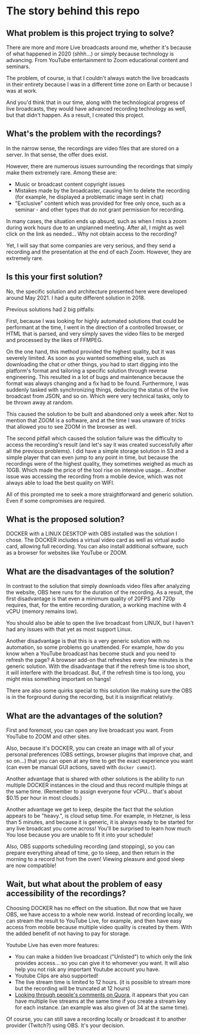 # The story behind this repo

## What problem is this project trying to solve?

There are more and more Live broadcasts around me, whether it's because of what happened in 2020 (shhh...) or simply because technology is advancing. From YouTube entertainment to Zoom educational content and seminars.

The problem, of course, is that I couldn't always watch the live broadcasts in their entirety because I was in a different time zone on Earth or because I was at work.

And you'd think that in our time, along with the technological progress of live broadcasts, they would have advanced recording technology as well, but that didn't happen. As a result, I created this project.

## What's the problem with the recordings?

In the narrow sense, the recordings are video files that are stored on a server. In that sense, the offer does exist.

However, there are numerous issues surrounding the recordings that simply make them extremely rare. Among these are:
* Music or broadcast content copyright issues
* Mistakes made by the broadcaster, causing him to delete the recording (for example, he displayed a problematic image sent in chat)
* "Exclusive" content which was provided for free only once, such as a seminar - and other types that do not grant permission for recording.

In many cases, the situation ends up absurd, such as when I miss a zoom during work hours due to an unplanned meeting. After all, I might as well click on the link as needed... Why not obtain access to the recording?

Yet, I will say that some companies are very serious, and they send a recording and the presentation at the end of each Zoom. However, they are extremely rare.

## Is this your first solution?

No, the specific solution and architecture presented here were developed around May 2021. I had a quite different solution in 2018.

Previous solutions had 2 big pitfalls:

First, because I was looking for highly automated solutions that could be performant at the time, I went in the direction of a controlled browser, or HTML that is parsed, and very simply saves the video files to be merged and processed by the likes of FFMPEG.

On the one hand, this method provided the highest quality, but it was severely limited. As soon as you wanted something else, such as downloading the chat or other things, you had to start digging into the platform's format and tailoring a specific solution through reverse engineering. This resulted in a lot of bugs and maintenance because the format was always changing and a fix had to be found. Furthermore, I was suddenly tasked with synchronizing things, deducing the status of the live broadcast from JSON, and so on. Which were very technical tasks, only to be thrown away at random.

This caused the solution to be built and abandoned only a week after. Not to mention that ZOOM is a software, and at the time I was unaware of tricks that allowed you to see ZOOM in the browser as well.


The second pitfall which caused the solution failure was the difficulty to access the recording's result (and let's say it was created successfully after all the previous problems). I did have a simple storage solution in S3 and a simple player that can even jump to any point in time, but because the recordings were of the highest quality, they sometimes weighed as much as 10GB. Which made the price of the tool rise on intensive usage... Another issue was accessing the recording from a mobile device, which was not always able to load the best quality on WIFI.

All of this prompted me to seek a more straightforward and generic solution. Even if some compromises are required.

## What is the proposed solution?

DOCKER with a LINUX DESKTOP with OBS installed was the solution I chose. The DOCKER includes a virtual video card as well as virtual audio card, allowing full recording.
You can also install additional software, such as a browser for websites like YouTube or ZOOM.

## What are the disadvantages of the solution?

In contrast to the solution that simply downloads video files after analyzing the website, OBS here runs for the duration of the recording. As a result, the first disadvantage is that even a minimum quality of 20FPS and 720p requires, that, for the entire recording duration, a working machine with 4 vCPU (memory remains low).

You should also be able to open the live broadcast from LINUX, but I haven't had any issues with that yet as most support Linux.

Another disadvantage is that this is a very generic solution with no automation, so some problems go unattended. For example, how do you know when a YouTube broadcast has become stuck and you need to refresh the page? A browser add-on that refreshes every few minutes is the generic solution. With the disadvantage that if the refresh time is too short, it will interfere with the broadcast. But, if the refresh time is too long, you might miss something important on hangs!

There are also some quirks special to this solution like making sure the OBS is in the forground during the recording, but it is insignificat relativly.

## What are the advantages of the solution?

First and foremost, you can open any live broadcast you want. From YouTube to ZOOM and other sites.

Also, because it's DOCKER, you can create an image with all of your personal preferences (OBS settings, browser plugins that improve chat, and so on...) that you can open at any time to get the exact experience you want (can even be manual GUI actions, saved with `docker commit`).

Another advantage that is shared with other solutions is the ability to run multiple DOCKER instances in the cloud and thus record multiple things at the same time. (Remember to assign everyone four vCPU... that's about $0.15 per hour in most clouds.)

Another advantage we get to keep, despite the fact that the solution appears to be "heavy.", is cloud setup time. For example, in Hetzner, is less than 5 minutes, and because it is generic, it is always ready to be started for any live broadcast you come across! You'll be surprised to learn how much
You lose because you are unable to fit it into your schedule!

Also, OBS supports scheduling recording (and stopping), so you can prepare everything ahead of time, go to sleep, and then return in the morning to a record hot from the oven! Viewing pleasure and good sleep are now compatible!

## Wait, but what about the problem of easy accessibility of the recordings?

Choosing DOCKER has no effect on the situation. But now that we have OBS, we have access to a whole new world. Instead of recording locally, we can stream the result to YouTube Live, for example, and then have easy access from mobile because multiple video quality is created by them. With the added benefit of not having to pay for storage.

Youtube Live has even more features:
* You can make a hidden live broadcast ("Unlisted") to which only the link provides access... so you can give it to whomever you want. It will also help you not risk any important Youtube account you have.
* Youtube Clips are also supported!
* The live stream time is limited to 12 hours. (it is possible to stream more but the recording will be truncated at 12 hours)
* [Looking through people's comments on Quora](https://www.quora.com/Can-I-do-more-than-1-live-on-YouTube-simultaneously), it appears that you can have multiple live streams at the same time if you create a stream key for each instance.  (an example was also given of 34 at the same time). 

Of course, you can still save a recording locally or broadcast it to another provider (Twitch?) using OBS. It's your decision.
